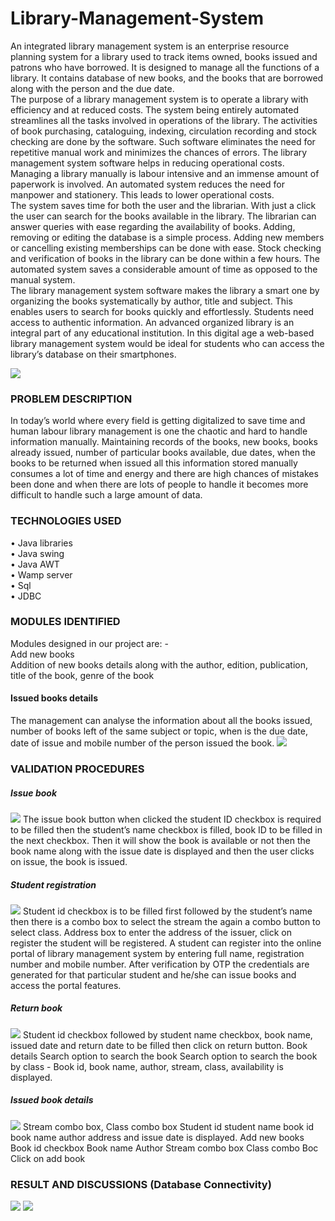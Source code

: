 # Library-Management-System

An integrated library management system is an enterprise resource planning system for a library used to track items owned, books issued and patrons who have borrowed. It is designed to manage all the functions of a library. It contains database of new books, and the books that are borrowed along with the person and the due date.  
The purpose of a library management system is to operate a library with efficiency and at reduced costs. The system being entirely automated streamlines all the tasks involved in operations of the library. The activities of book purchasing, cataloguing, indexing, circulation recording and stock checking are done by the software. Such software eliminates the need for repetitive manual work and minimizes the chances of errors. 
The library management system software helps in reducing operational costs. Managing a library manually is labour intensive and an immense amount of paperwork is involved. An automated system reduces the need for manpower and stationery. This leads to lower operational costs.  
The system saves time for both the user and the librarian. With just a click the user can search for the books available in the library. The librarian can answer queries with ease regarding the availability of books. Adding, removing or editing the database is a simple process. Adding new members or cancelling existing memberships can be done with ease. 
Stock checking and verification of books in the library can be done within a few hours. The automated system saves a considerable amount of time as opposed to the manual system.  
The library management system software makes the library a smart one by organizing the books systematically by author, title and subject. This enables users to search for books quickly and effortlessly. 
Students need access to authentic information. An advanced organized library is an integral part of any educational institution. In this digital age a web-based library management system would be ideal for students who can access the library’s database on their smartphones. 
 
<img src ="https://github.com/shriyasankhyan/Library-Management-System/blob/main/imgs/93962518.jpg">

### PROBLEM DESCRIPTION 
In today’s world where every field is getting digitalized to save time and human labour library management is one the chaotic and hard to handle information manually. Maintaining records of the books, new books, books already issued, number of particular books available, due dates, when the books to be returned when issued all this information stored manually consumes a lot of time and energy and there are high chances of mistakes been done and when there are lots of people to handle it becomes more difficult to handle such a large amount of data.   
 
### TECHNOLOGIES USED  
•	Java libraries  
•	Java swing  
•	Java AWT  
•	Wamp server  
•	Sql  
•	JDBC 
 
### MODULES IDENTIFIED  
Modules designed in our project are: -  
Add new books  
Addition of new books details along with the author, edition, publication, title of the book, genre of the book 
   
 
#### Issued books details  
The management can analyse the information about all the books issued, number of books left of the same subject or topic, when is the due date, date of issue and mobile number of the person issued the book. 
<img src = "https://github.com/shriyasankhyan/Library-Management-System/blob/main/imgs/bookdetails.jpg">
 
### VALIDATION PROCEDURES  
##### Issue book 
<img src = "https://github.com/shriyasankhyan/Library-Management-System/blob/main/imgs/issuebooks.jpg">
The issue book button when clicked the student ID checkbox is required to be filled then the student’s name checkbox is filled, book ID to be filled in the next checkbox.  
Then it will show the book is available or not then the book name along with the issue date is displayed and then the user clicks on issue, the book is issued.   
 
##### Student registration  
<img src = "https://github.com/shriyasankhyan/Library-Management-System/blob/main/imgs/studentregistration.jpg">
Student id checkbox is to be filled first followed by the student’s name then there is a combo box to select the stream the again a combo button to select class. Address box to enter the address of the issuer, click on register the student will be registered. A student can register into the online portal of library management system by entering full name, registration number and mobile number. After verification by OTP the credentials are generated for that particular student and he/she can issue books and access the portal features.
 
##### Return book 
<img src = "https://github.com/shriyasankhyan/Library-Management-System/blob/main/imgs/returnbook.jpg">
Student id checkbox followed by student name checkbox, book name, issued date and return date to be filled then click on return button.   
Book details  
Search option to search the book  
Search option to search the book by class - Book id, book name, author, stream, class, availability is displayed.  
 
##### Issued book details
<img src = "https://github.com/shriyasankhyan/Library-Management-System/blob/main/imgs/issuedbookdetails.jpg">
Stream combo box, Class combo box  
Student id student name book id book name author address and issue date is displayed. 
Add new books  
Book id checkbox  
Book name  
Author  
Stream combo box  
Class combo Boc  
Click on add book  
 
 
### RESULT AND DISCUSSIONS (Database Connectivity) 
<img src = "https://github.com/shriyasankhyan/Library-Management-System/blob/main/imgs/database1.jpg">

<img src = "https://github.com/shriyasankhyan/Library-Management-System/blob/main/imgs/databse2.jpg">
  
